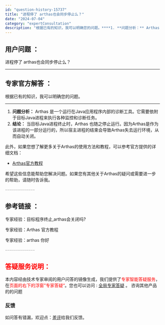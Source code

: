 ```yaml
---
id: "question-history-15737"
title: "进程停了 arthas也会同步停止么？"
date: "2024-07-04"
category: "expertConsultation"
description: "根据已有的知识，我可以明确您的问题。****1. **问题分析：** Arthas 是一个运行在Java应用程序内部的诊断工具。它需要依附于目标Java进程来执行各种监控和诊断任务。2. **结论：** 当目标Java进程终止时，Arthas 也随之停止运行。因为Arthas是作为该进程的一部分运行"
---
```


## 用户问题 ：

进程停了 arthas也会同步停止么？

---

## 专家官方解答 ：

根据已有的知识，我可以明确您的问题。

---

1. **问题分析：** Arthas 是一个运行在Java应用程序内部的诊断工具。它需要依附于目标Java进程来执行各种监控和诊断任务。
2. **结论：** 当目标Java进程终止时，Arthas 也随之停止运行。因为Arthas是作为该进程的一部分运行的，所以宿主进程的结束会导致Arthas失去运行环境，从而自动关闭。

此外，如果您想了解更多关于Arthas的使用方法和教程，可以参考官方提供的详细文档：

- [Arthas官方教程](https://arthas.aliyun.com/doc/arthas-tutorials.html?language=cn)

希望这些信息能帮助您解决问题。如果您有其他关于Arthas的疑问或需要进一步的帮助，请随时告诉我。

<font color="#949494">---------------</font>

## 参考链接 ：

专家经验：目标程序终止,arthas会关闭吗?

专家经验：Arthas 官方教程

专家经验：arthas 你好

<font color="#949494">---------------</font>

## <font color="#FF0000">答疑服务说明：</font>

本内容经由技术专家审阅的用户问答的镜像生成，我们提供了<font color="#FF0000">专家智能答疑服务</font>，在<font color="#FF0000">页面的右下的浮窗”专家答疑“</font>。您也可以访问 : [全局专家答疑](https://answer.opensource.alibaba.com/docs/intro) 。 咨询其他产品的的问题

### 反馈

如问答有错漏，欢迎点：[差评](https://ai.nacos.io/user/feedbackByEnhancerGradePOJOID?enhancerGradePOJOId=16094)给我们反馈。
